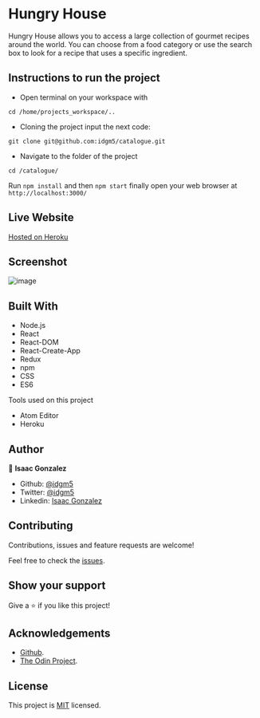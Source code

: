 # Hungry House
Hungry House allows you to access a large collection of gourmet recipes around the world. You can choose from a food category or use the search box to look for a recipe that uses a specific ingredient.

## Instructions to run the project

+ Open terminal on your workspace with
```
cd /home/projects_workspace/..
```
+ Cloning the project input the next code:
```
git clone git@github.com:idgm5/catalogue.git
```
+ Navigate to the folder of the project
```
cd /catalogue/
```
Run  `npm install` and then `npm start` finally open your web browser at `http://localhost:3000/`

## Live Website

[Hosted on Heroku](https://hungry-house.herokuapp.com/)

## Screenshot
![image](https://i.imgur.com/sMxG45A.png)

## Built With

* Node.js
* React
* React-DOM
* React-Create-App
* Redux
* npm
* CSS
* ES6

Tools used on this project

- Atom Editor
- Heroku

## Author

👤 **Isaac Gonzalez**

- Github: [@idgm5](https://github.com/idgm5)
- Twitter: [@idgm5](https://twitter.com/idgm5)
- Linkedin: [Isaac Gonzalez](https://www.linkedin.com/in/isaacmunguia)

## Contributing

Contributions, issues and feature requests are welcome!

Feel free to check the [issues](https://github.com/idgm5/catalogue/issues).

## Show your support

Give a ⭐️ if you like this project!

## Acknowledgements

+ [Github](http://github.com/).
+ [The Odin Project](theodinproject.com/).

## License

This project is [MIT](lic.url) licensed.
